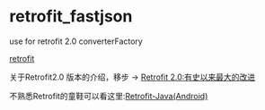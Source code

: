 # retrofit_fastjson
use for retrofit 2.0 converterFactory

[retrofit](https://github.com/square/retrofit)  
  
    
    
  
关于Retrofit2.0 版本的介绍，移步 -> [Retrofit 2.0:有史以来最大的改进](http://gold.xitu.io/entry/56275fc400b08a6c4212da86)    
     
  
不熟悉Retrofit的童鞋可以看这里:[Retrofit-Java(Android)](http://www.tuicool.com/articles/NnuIva)

